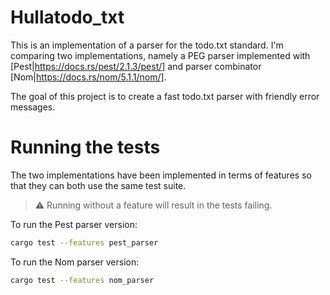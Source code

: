 # Hullatodo_txt

This is an implementation of a parser for the todo.txt standard.
I'm comparing two implementations, namely a PEG parser implemented with [Pest|https://docs.rs/pest/2.1.3/pest/] and parser combinator [Nom|https://docs.rs/nom/5.1.1/nom/].

The goal of this project is to create a fast todo.txt parser with friendly error messages.

# Running the tests

The two implementations have been implemented in terms of features so that they can both use the same test suite.

> :warning: Running without a feature will result in the tests failing.

To run the Pest parser version:

```zsh
cargo test --features pest_parser
```

To run the Nom parser version:

```zsh
cargo test --features nom_parser
```